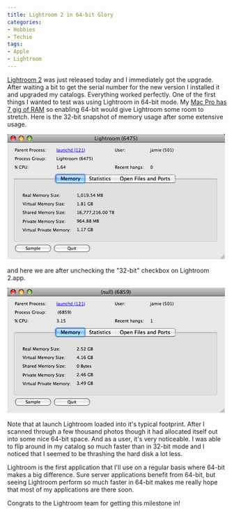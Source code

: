```yaml
---
title: Lightroom 2 in 64-bit Glory
categories:
- Hobbies
- Techie
tags:
- Apple
- Lightroom
---
```


[Lightroom 2](http://www.adobe.com/products/photoshoplightroom/) was just released today and I immediately got the upgrade. After waiting a bit to get the serial number for the new version I installed it and upgraded my catalogs. Everything worked perfectly.
One of the first things I wanted to test was using Lightroom in 64-bit mode. My [Mac Pro has 7 gig of RAM](/thingelstad/capacious-memory) so enabling 64-bit would give Lightroom some room to stretch. Here is the 32-bit snapshot of memory usage after some extensive usage.

![lightroom-2-32bit.png](/assets/posts/2008/lightroom-2-32bit.png)

and here we are after unchecking the "32-bit" checkbox on Lightroom 2.app.

![lightroom-2-64bit.png](/assets/posts/2008/lightroom-2-64bit.png)

Note that at launch Lightroom loaded into it's typical footprint. After I scanned through a few thousand photos though it had allocated itself out into some nice 64-bit space. And as a user, it's very noticeable. I was able to flip around in my catalog so much faster than in 32-bit mode and I noticed that I seemed to be thrashing the hard disk a lot less.

Lightroom is the first application that I'll use on a regular basis where 64-bit makes a big difference. Sure server applications benefit from 64-bit, but seeing Lightroom perform so much faster in 64-bit makes me really hope that most of my applications are there soon.

Congrats to the Lightroom team for getting this milestone in!
